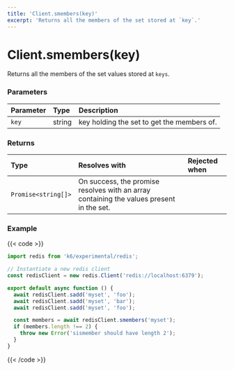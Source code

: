 ```yaml
---
title: 'Client.smembers(key)'
excerpt: 'Returns all the members of the set stored at `key`.'
---
```


# Client.smembers(key)

Returns all the members of the set values stored at `keys`.

### Parameters

| Parameter | Type   | Description                                |
| :-------- | :----- | :----------------------------------------- |
| `key`     | string | key holding the set to get the members of. |

### Returns

| Type                | Resolves with                                                                            | Rejected when |
| :------------------ | :--------------------------------------------------------------------------------------- | :------------ |
| `Promise<string[]>` | On success, the promise resolves with an array containing the values present in the set. |               |

### Example

{{< code >}}

```javascript
import redis from 'k6/experimental/redis';

// Instantiate a new redis client
const redisClient = new redis.Client('redis://localhost:6379');

export default async function () {
  await redisClient.sadd('myset', 'foo');
  await redisClient.sadd('myset', 'bar');
  await redisClient.sadd('myset', 'foo');

  const members = await redisClient.smembers('myset');
  if (members.length !== 2) {
    throw new Error('sismember should have length 2');
  }
}
```

{{< /code >}}
